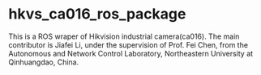 # hkvs_ca016_ros_package
This is a ROS wraper of Hikvision industrial camera(ca016). The main contributor is Jiafei Li, under the supervision of Prof. Fei Chen, from the Autonomous and Network Control Laboratory,  Northeastern University at Qinhuangdao, China.

